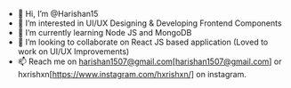 - 👋 Hi, I’m @Harishan15
- 👀 I’m interested in UI/UX Designing & Developing Frontend Components
- 🌱 I’m currently learning Node JS and MongoDB
- 💞️ I’m looking to collaborate on React JS based application (Loved to work on UI/UX Improvements)
- 📫 Reach me on harishan1507@gmail.com[harishan1507@gmail.com] or hxrishxn[https://www.instagram.com/hxrishxn/] on instagram.

<!---
Harishan15/Harishan15 is a ✨ special ✨ repository because its `README.md` (this file) appears on your GitHub profile.
You can click the Preview link to take a look at your changes.
--->
